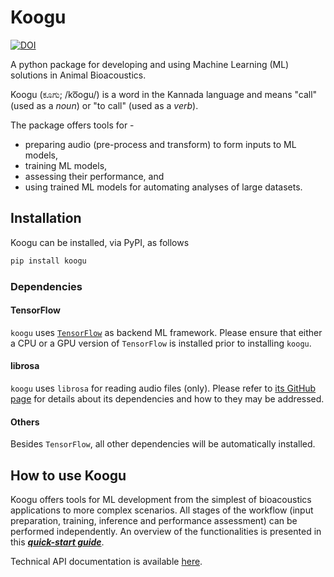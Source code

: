 Koogu
=======
[![DOI](https://zenodo.org/badge/255961543.svg)](https://zenodo.org/badge/latestdoi/255961543)

A python package for developing and using Machine Learning (ML) solutions in
Animal Bioacoustics.  

Koogu (ಕೂಗು; /ko͞ogu/) is a word in the Kannada language and means "call" (used as a
_noun_) or "to call" (used as a _verb_).

The package offers tools for -
* preparing audio (pre-process and transform) to form inputs to ML models,
* training ML models,
* assessing their performance, and
* using trained ML models for automating analyses of large datasets.

Installation
------------

Koogu can be installed, via PyPI, as follows
```bash
pip install koogu
```

### Dependencies
#### TensorFlow
`koogu` uses [`TensorFlow`](https://www.tensorflow.org/) as backend ML framework. Please ensure that either a
CPU or a GPU version of `TensorFlow` is installed prior to installing `koogu`.
#### librosa
`koogu` uses `librosa` for reading audio files (only). Please refer to [its
GitHub page](https://github.com/librosa/librosa) for details about its
dependencies and how to they may be addressed.
#### Others
Besides `TensorFlow`, all other dependencies will be automatically installed.

How to use Koogu
----------
Koogu offers tools for ML development from the simplest of bioacoustics
applications to more complex scenarios. All stages of the workflow 
(input preparation, training, inference and performance assessment) can be performed independently.
An overview of the functionalities is presented in this ***[quick-start guide](HOWTO.md)***.

Technical API documentation is available [here](https://shyamblast.github.io/Koogu/).
